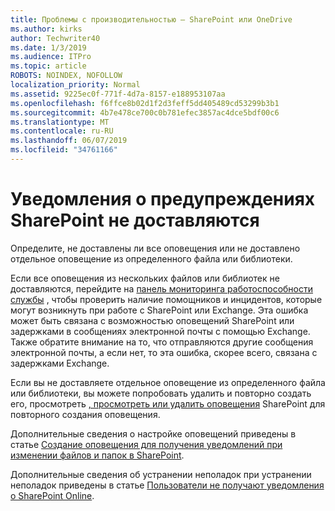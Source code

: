 ```yaml
---
title: Проблемы с производительностью — SharePoint или OneDrive
ms.author: kirks
author: Techwriter40
ms.date: 1/3/2019
ms.audience: ITPro
ms.topic: article
ROBOTS: NOINDEX, NOFOLLOW
localization_priority: Normal
ms.assetid: 9225ec0f-771f-4d7a-8157-e188953107aa
ms.openlocfilehash: f6ffce8b02d1f2d3feff5dd405489cd53299b3b1
ms.sourcegitcommit: 4b7e478ce700c0b781efec3857ac4dce5bdf00c6
ms.translationtype: MT
ms.contentlocale: ru-RU
ms.lasthandoff: 06/07/2019
ms.locfileid: "34761166"
---
```

# <a name="sharepoint-alert-notifications-not-delivered"></a>Уведомления о предупреждениях SharePoint не доставляются 

Определите, не доставлены ли все оповещения или не доставлено отдельное оповещение из определенного файла или библиотеки.

Если все оповещения из нескольких файлов или библиотек не доставляются, перейдите на [панель мониторинга работоспособности службы](https://admin.microsoft.com/AdminPortal/Home#/servicehealth) , чтобы проверить наличие помощников и инцидентов, которые могут возникнуть при работе с SharePoint или Exchange. Эта ошибка может быть связана с возможностью оповещений SharePoint или задержками в сообщениях электронной почты с помощью Exchange. Также обратите внимание на то, что отправляются другие сообщения электронной почты, а если нет, то эта ошибка, скорее всего, связана с задержками Exchange. 

Если вы не доставляете отдельное оповещение из определенного файла или библиотеки, вы можете попробовать удалить и повторно создать его, просмотреть [, просмотреть или удалить оповещения</a> SharePoint для повторного создания оповещения](https://support.office.com/article/manage-view-or-delete-sharepoint-alerts-99dfb19c-9a90-4a8c-aba1-aa8c8afb0de2#ID0EAADAAA=Online). 

Дополнительные сведения о настройке оповещений приведены в статье [Создание оповещения для получения уведомлений при изменении файлов и папок в SharePoint](https://support.office.com/article/create-an-alert-to-get-notified-when-a-file-or-folder-changes-in-sharepoint-e5a79e7b-a146-46da-a9ef-d65409ba8918).

Дополнительные сведения об устранении неполадок при устранении неполадок приведены в статье [Пользователи не получают уведомления о SharePoint Online](https://support.office.com/article/users-don-t-receive-sharepoint-online-alert-notifications-14fc22dd-e873-482c-844d-f67ad41313f1).



